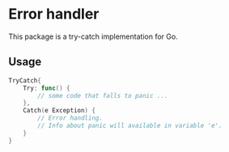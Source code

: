 Error handler
=============

This package is a try-catch implementation for Go.

## Usage
```go
TryCatch{
	Try: func() {
		// some code that falls to panic ...
	},
	Catch(e Exception) {
		// Error handling.
		// Info about panic will available in variable 'e'.
	}
}
```
